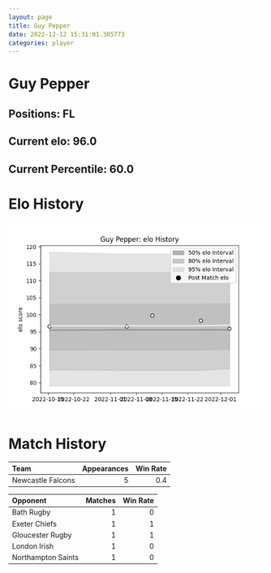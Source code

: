 ```yaml
---  
layout: page  
title: Guy Pepper  
date: 2022-12-12 15:31:01.305773  
categories: player  
---
```

# Guy Pepper

## Positions: FL

## Current elo: 96.0

## Current Percentile: 60.0

# Elo History


![elo history](history_GuyPepper.png)
# Match History


| Team              |   Appearances |   Win Rate |
|:------------------|--------------:|-----------:|
| Newcastle Falcons |             5 |        0.4 |

| Opponent           |   Matches |   Win Rate |
|:-------------------|----------:|-----------:|
| Bath Rugby         |         1 |          0 |
| Exeter Chiefs      |         1 |          1 |
| Gloucester Rugby   |         1 |          1 |
| London Irish       |         1 |          0 |
| Northampton Saints |         1 |          0 |